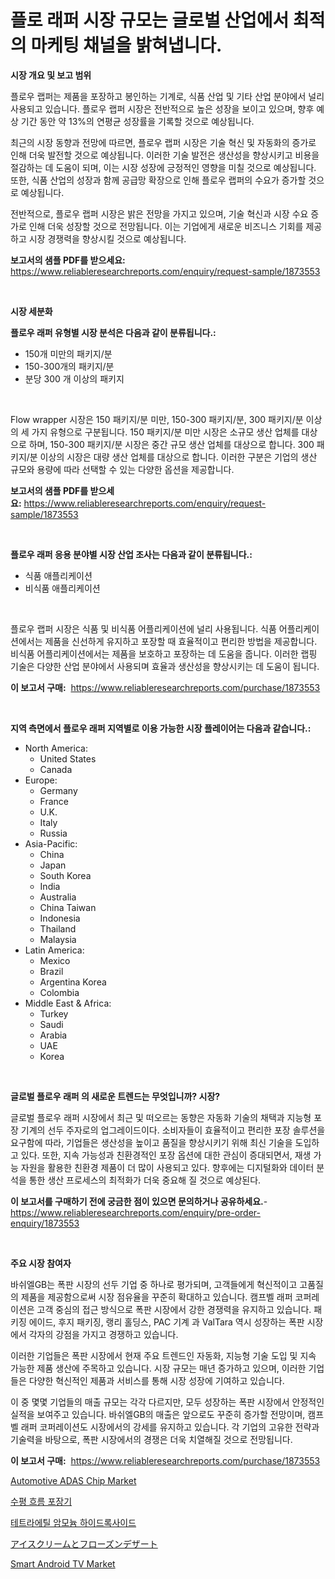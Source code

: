 <p><h1>플로 래퍼 시장 규모는 글로벌 산업에서 최적의 마케팅 채널을 밝혀냅니다.</h1></p><p><strong>시장 개요 및 보고 범위</strong></p>
<p><p>플로우 랩퍼는 제품을 포장하고 봉인하는 기계로, 식품 산업 및 기타 산업 분야에서 널리 사용되고 있습니다. 플로우 랩퍼 시장은 전반적으로 높은 성장을 보이고 있으며, 향후 예상 기간 동안 약 13%의 연평균 성장률을 기록할 것으로 예상됩니다. </p><p>최근의 시장 동향과 전망에 따르면, 플로우 랩퍼 시장은 기술 혁신 및 자동화의 증가로 인해 더욱 발전할 것으로 예상됩니다. 이러한 기술 발전은 생산성을 향상시키고 비용을 절감하는 데 도움이 되며, 이는 시장 성장에 긍정적인 영향을 미칠 것으로 예상됩니다. 또한, 식품 산업의 성장과 함께 공급망 확장으로 인해 플로우 랩퍼의 수요가 증가할 것으로 예상됩니다.</p><p>전반적으로, 플로우 랩퍼 시장은 밝은 전망을 가지고 있으며, 기술 혁신과 시장 수요 증가로 인해 더욱 성장할 것으로 전망됩니다. 이는 기업에게 새로운 비즈니스 기회를 제공하고 시장 경쟁력을 향상시킬 것으로 예상됩니다.</p></p>
<p><strong>보고서의 샘플 PDF를 받으세요:</strong> <a href="https://www.reliableresearchreports.com/enquiry/request-sample/1873553">https://www.reliableresearchreports.com/enquiry/request-sample/1873553</a></p>
<p>&nbsp;</p>
<p><strong>시장 세분화</strong></p>
<p><strong>플로우 래퍼 유형별 시장 분석은 다음과 같이 분류됩니다.:</strong></p>
<p><ul><li>150개 미만의 패키지/분</li><li>150-300개의 패키지/분</li><li>분당 300 개 이상의 패키지</li></ul></p>
<p>&nbsp;</p>
<p><p>Flow wrapper 시장은 150 패키지/분 미만, 150-300 패키지/분, 300 패키지/분 이상의 세 가지 유형으로 구분됩니다. 150 패키지/분 미만 시장은 소규모 생산 업체를 대상으로 하며, 150-300 패키지/분 시장은 중간 규모 생산 업체를 대상으로 합니다. 300 패키지/분 이상의 시장은 대량 생산 업체를 대상으로 합니다. 이러한 구분은 기업의 생산 규모와 용량에 따라 선택할 수 있는 다양한 옵션을 제공합니다.</p></p>
<p><strong>보고서의 샘플 PDF를 받으세요:</strong>&nbsp;<a href="https://www.reliableresearchreports.com/enquiry/request-sample/1873553">https://www.reliableresearchreports.com/enquiry/request-sample/1873553</a></p>
<p>&nbsp;</p>
<p><strong> 플로우 래퍼 응용 분야별 시장 산업 조사는 다음과 같이 분류됩니다.:</strong></p>
<p><ul><li>식품 애플리케이션</li><li>비식품 애플리케이션</li></ul></p>
<p>&nbsp;</p>
<p><p>플로우 랩퍼 시장은 식품 및 비식품 어플리케이션에 널리 사용됩니다. 식품 어플리케이션에서는 제품을 신선하게 유지하고 포장할 때 효율적이고 편리한 방법을 제공합니다. 비식품 어플리케이션에서는 제품을 보호하고 포장하는 데 도움을 줍니다. 이러한 랩핑 기술은 다양한 산업 분야에서 사용되며 효율과 생산성을 향상시키는 데 도움이 됩니다.</p></p>
<p><strong>이 보고서 구매:</strong>&nbsp; <a href="https://www.reliableresearchreports.com/purchase/1873553">https://www.reliableresearchreports.com/purchase/1873553</a></p>
<p>&nbsp;</p>
<p><strong>지역 측면에서 플로우 래퍼 지역별로 이용 가능한 시장 플레이어는 다음과 같습니다.:</strong></p>
<p><ul>
    <li>
        North America:
        <ul>
            <li>United States</li>
            <li>Canada</li>
        </ul>
    </li>
    <li>
        Europe:
        <ul>
            <li>Germany</li>
            <li>France</li>
            <li>U.K.</li>
            <li>Italy</li>
            <li>Russia</li>
        </ul>
    </li>
    <li>
        Asia-Pacific:
        <ul>
            <li>China</li>
            <li>Japan</li>
            <li>South Korea</li>
            <li>India</li>
            <li>Australia</li>
            <li>China Taiwan</li>
            <li>Indonesia</li>
            <li>Thailand</li>
            <li>Malaysia</li>
        </ul>
    </li>
    <li>
        Latin America:
        <ul>
            <li>Mexico</li>
            <li>Brazil</li>
            <li>Argentina Korea</li>
            <li>Colombia</li>
        </ul>
    </li>
    <li>
        Middle East & Africa:
        <ul>
            <li>Turkey</li>
            <li>Saudi</li>
            <li>Arabia</li>
            <li>UAE</li>
            <li>Korea</li>
        </ul>
    </li>
    </ul></p>
<p>&nbsp;</p>
<p><strong>글로벌 플로우 래퍼 의 새로운 트렌드는 무엇입니까? 시장?</strong></p>
<p><p>글로벌 플로우 래퍼 시장에서 최근 및 떠오르는 동향은 자동화 기술의 채택과 지능형 포장 기계의 선두 주자로의 업그레이드이다. 소비자들이 효율적이고 편리한 포장 솔루션을 요구함에 따라, 기업들은 생산성을 높이고 품질을 향상시키기 위해 최신 기술을 도입하고 있다. 또한, 지속 가능성과 친환경적인 포장 옵션에 대한 관심이 증대되면서, 재생 가능 자원을 활용한 친환경 제품이 더 많이 사용되고 있다. 향후에는 디지털화와 데이터 분석을 통한 생산 프로세스의 최적화가 더욱 중요해 질 것으로 예상된다.</p></p>
<p><strong>이 보고서를 구매하기 전에 궁금한 점이 있으면 문의하거나 공유하세요.</strong>- <a href="https://www.reliableresearchreports.com/enquiry/pre-order-enquiry/1873553">https://www.reliableresearchreports.com/enquiry/pre-order-enquiry/1873553</a></p>
<p>&nbsp;</p>
<p><strong>주요 시장 참여자</strong></p>
<p><p>바쉬엘GB는 폭판 시장의 선두 기업 중 하나로 평가되며, 고객들에게 혁신적이고 고품질의 제품을 제공함으로써 시장 점유율을 꾸준히 확대하고 있습니다. 캠프벨 래퍼 코퍼레이션은 고객 중심의 접근 방식으로 폭판 시장에서 강한 경쟁력을 유지하고 있습니다. 패키징 에이드, 후지 패키징, 랭리 홀딩스, PAC 기계 과 ValTara 역시 성장하는 폭판 시장에서 각자의 강점을 가지고 경쟁하고 있습니다.</p><p>이러한 기업들은 폭판 시장에서 현재 주요 트렌드인 자동화, 지능형 기술 도입 및 지속 가능한 제품 생산에 주목하고 있습니다. 시장 규모는 매년 증가하고 있으며, 이러한 기업들은 다양한 혁신적인 제품과 서비스를 통해 시장 성장에 기여하고 있습니다.</p><p>이 중 몇몇 기업들의 매출 규모는 각각 다르지만, 모두 성장하는 폭판 시장에서 안정적인 실적을 보여주고 있습니다. 바쉬엘GB의 매출은 앞으로도 꾸준히 증가할 전망이며, 캠프벨 래퍼 코퍼레이션도 시장에서의 강세를 유지하고 있습니다. 각 기업의 고유한 전략과 기술력을 바탕으로, 폭판 시장에서의 경쟁은 더욱 치열해질 것으로 전망됩니다.</p></p>
<p><strong>이 보고서 구매:</strong>&nbsp;&nbsp;<a href="https://www.reliableresearchreports.com/purchase/1873553">https://www.reliableresearchreports.com/purchase/1873553</a></p>
<p><p><a href="https://issuu.com/reportprime-2/docs/automotive-adas-chip-market-size-2030.pptx">Automotive ADAS Chip Market</a></p><p><a href="https://github.com/vseigx30c9a1j/Market-Research-Report-List-1/blob/main/51146832715.md">수평 흐름 포장기</a></p><p><a href="https://medium.com/@wallacbahrtyinger567686/%ED%85%8C%ED%8A%B8%EB%9D%BC%EC%97%90%ED%8B%B8%EC%95%94%EB%AA%A8%EB%8A%84-%ED%95%98%EC%9D%B4%EB%93%9C%EB%A1%9D%EC%82%AC%EC%9D%B4%EB%93%9C-%EC%8B%9C%EC%9E%A5-%EC%A7%80%ED%91%9C-%ED%95%B4%EB%8F%85-%EC%8B%9C%EC%9E%A5-%EC%A0%90%EC%9C%A0%EC%9C%A8-%ED%8A%B8%EB%A0%8C%EB%93%9C-%EB%B0%8F-%EC%84%B1%EC%9E%A5-%ED%8C%A8%ED%84%B4-9478740f59c4">테트라에틸 암모늄 하이드록사이드</a></p><p><a href="https://github.com/dzy793153605/Market-Research-Report-List-1/blob/main/44201083083.md">アイスクリームとフローズンデザート</a></p><p><a href="https://github.com/marloy8/Market-Research-Report-List-3/blob/main/smart-android-tv-market.md">Smart Android TV Market</a></p></p>

